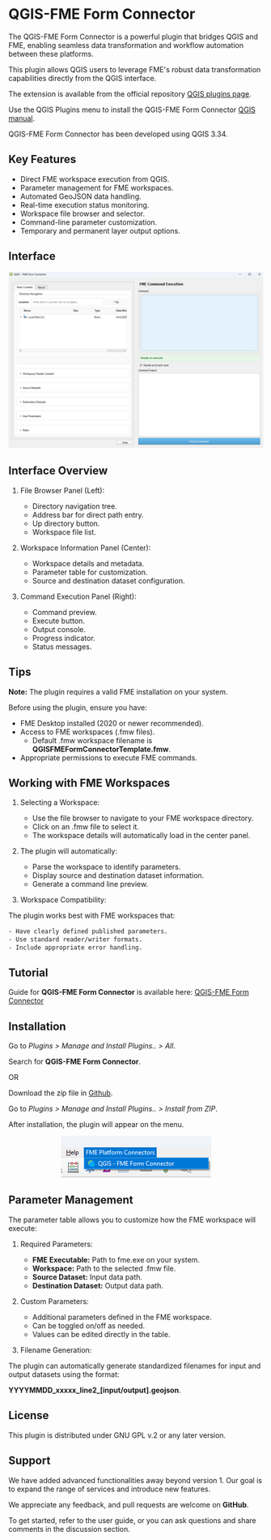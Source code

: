 # QGIS-FME Form Connector

The QGIS-FME Form Connector is a powerful plugin that bridges QGIS and FME, enabling seamless data transformation and workflow automation between these platforms. 

This plugin allows QGIS users to leverage FME's robust data transformation capabilities directly from the QGIS interface.

The extension is available from the official repository [QGIS plugins page](https://plugins.qgis.org/plugins/qgisfmeformconnector/). 

Use the QGIS Plugins menu to install the QGIS-FME Form Connector [QGIS manual](https://docs.qgis.org/3.34/en/docs/user_manual/plugins/plugins.html).

QGIS-FME Form Connector has been developed using QGIS 3.34.


## Key Features

- Direct FME workspace execution from QGIS.
- Parameter management for FME workspaces.
- Automated GeoJSON data handling.
- Real-time execution status monitoring.
- Workspace file browser and selector.
- Command-line parameter customization.
- Temporary and permanent layer output options.


## Interface

<p align="center">
  <img src="images/QGISFMEFormConnector.png" alt="QGIS-FME Form Connector">
</p>


## Interface Overview

1.	File Browser Panel (Left):

    - Directory navigation tree.
    - Address bar for direct path entry.
    - Up directory button.
    - Workspace file list.

2.	Workspace Information Panel (Center):

    - Workspace details and metadata.
    - Parameter table for customization.
    - Source and destination dataset configuration.

3.	Command Execution Panel (Right):

    - Command preview.
    - Execute button.
    - Output console.
    - Progress indicator.
    - Status messages.


## Tips

**Note:** The plugin requires a valid FME installation on your system.

Before using the plugin, ensure you have:
- FME Desktop installed (2020 or newer recommended).
- Access to FME workspaces (.fmw files).
    - Default .fmw workspace filename is **QGISFMEFormConnectorTemplate.fmw**. 
- Appropriate permissions to execute FME commands.


## Working with FME Workspaces

1. Selecting a Workspace:

    - Use the file browser to navigate to your FME workspace directory.
    - Click on an .fmw file to select it.
    - The workspace details will automatically load in the center panel.

2. The plugin will automatically:

    - Parse the workspace to identify parameters.
    - Display source and destination dataset information.
    - Generate a command line preview.

3. Workspace Compatibility:

The plugin works best with FME workspaces that:

    - Have clearly defined published parameters.
    - Use standard reader/writer formats.
    - Include appropriate error handling.


## Tutorial 

Guide for **QGIS-FME Form Connector** is available here: [QGIS-FME Form Connector](https://gis.com.my/training/qgis-plugin/qgis-fme-form-connector/)


## Installation

Go to *Plugins > Manage and Install Plugins.. > All*.

Search for **QGIS-FME Form Connector**.

OR

Download the zip file in [Github](https://github.com/gisinnovationmy/QGISFMEFormConnector).

Go to *Plugins > Manage and Install Plugins.. > Install from ZIP*.


After installation, the plugin will appear on the menu.

<p align="center">
  <img src="images/QGISFMEFormConnectorPath.png" alt="QGIS-FME Form Connector Path">
</p>


## Parameter Management

The parameter table allows you to customize how the FME workspace will execute:

1. Required Parameters:

    - **FME Executable:** Path to fme.exe on your system.
    - **Workspace:** Path to the selected .fmw file.
    - **Source Dataset:** Input data path.
    - **Destination Dataset:** Output data path.

2. Custom Parameters:

    - Additional parameters defined in the FME workspace.
    - Can be toggled on/off as needed.
    - Values can be edited directly in the table.

3. Filename Generation:

The plugin can automatically generate standardized filenames for input and output datasets using the format:

**YYYYMMDD_xxxxx_line2_[input/output].geojson**.


## License

This plugin is distributed under GNU GPL v.2 or any later version.


## Support

We have added advanced functionalities away beyond version 1. Our goal is to expand the range of services and introduce new features.

We appreciate any feedback, and pull requests are welcome on **GitHub**.

To get started, refer to the user guide, or you can ask questions and share comments in the discussion section.